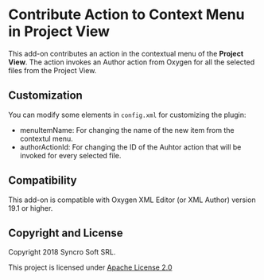 # Contribute Action to Context Menu in Project View
This add-on contributes an action in the contextual menu of the **Project View**.
The action invokes an Author action from Oxygen for all the selected files from the Project View. 

## Customization
 You can modify some elements in `config.xml` for customizing the plugin:
 
 - menuItemName: For changing the name of the new item from the contextul menu.
 - authorActionId: For changing the ID of the Auhtor action that will be invoked for every selected file.
## Compatibility
This add-on is compatible with Oxygen XML Editor (or XML Author) version 19.1 or higher. 

Copyright and License
---------------------
Copyright 2018 Syncro Soft SRL.

This project is licensed under [Apache License 2.0](https://github.com/oxygenxml/wsaccess-javascript-sample-plugins/blob/master/LICENSE)